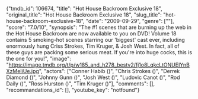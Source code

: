 {"tmdb_id": 106674, "title": "Hot House Backroom Exclusive 18", "original_title": "Hot House Backroom Exclusive 18", "slug_title": "hot-house-backroom-exclusive-18", "date": "2009-09-29", "genre": [""], "score": "7.0/10", "synopsis": "The #1 scenes that are burning up the web in the Hot House Backroom are now available to you on DVD! Volume 18 contains 5 smoking-hot scenes starring our 'biggest' cast ever, including enormously hung Criss Strokes, Tim Kruger, & Josh West. In fact, all of these guys are packing some serious meat. If you're into huge cocks, this is the one for you!", "image": "https://image.tmdb.org/t/p/w185_and_h278_bestv2/fj1o8LqkcLtONUEIYnBXzMeIiUe.jpg", "actors": ["Conner Habib ()", "Chris Strokes ()", "Derrek Diamond ()", "Johnny Gunn ()", "Josh West ()", "Ludovic Canot ()", "Rod Daily ()", "Ross Hurston ()", "Tim Kruger ()"], "comments": [], "recommandations_id": [], "youtube_key": "notfound"}
